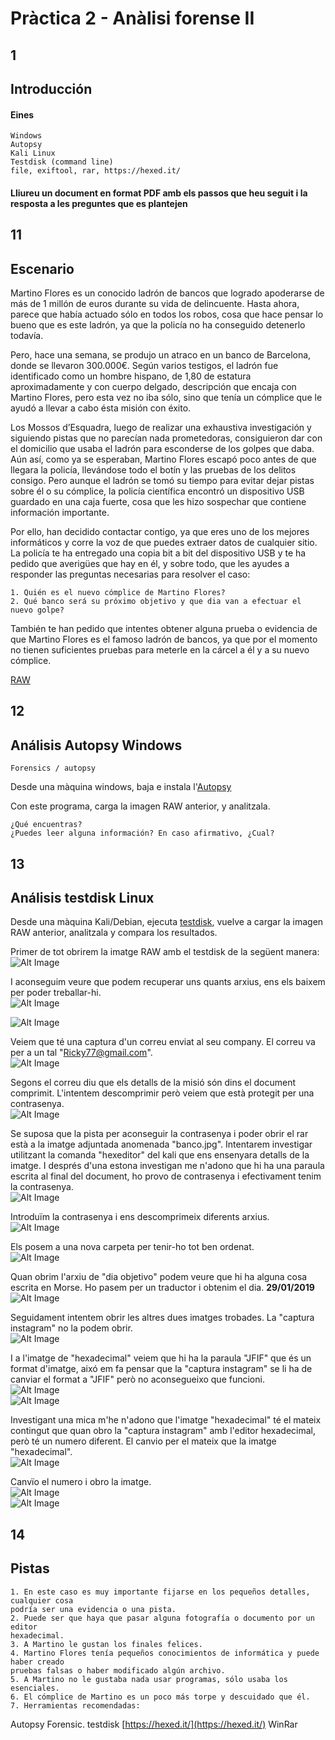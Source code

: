 # Pràctica 2 - Anàlisi forense II

## 1

## Introducción

#### Eines
```
Windows
Autopsy
Kali Linux
Testdisk (command line)
file, exiftool, rar, https://hexed.it/
```

#### Lliureu un document en format PDF amb els passos que heu seguit i la resposta a les preguntes que es plantejen

## 11

## Escenario

Martino Flores es un conocido ladrón de bancos que logrado apoderarse de más de 1
millón de euros durante su vida de delincuente. Hasta ahora, parece que había actuado
sólo en todos los robos, cosa que hace pensar lo bueno que es este ladrón, ya que la
policía no ha conseguido detenerlo todavía.

Pero, hace una semana, se produjo un atraco en un banco de Barcelona, donde se
llevaron 300.000€. Según varios testigos, el ladrón fue identificado como un hombre
hispano, de 1,80 de estatura aproximadamente y con cuerpo delgado, descripción que
encaja con Martino Flores, pero esta vez no iba sólo, sino que tenía un cómplice que
le ayudó a llevar a cabo ésta misión con éxito.


Los Mossos d’Esquadra, luego de realizar una exhaustiva investigación y siguiendo
pistas que no parecían nada prometedoras, consiguieron dar con el domicilio que usaba
el ladrón para esconderse de los golpes que daba. Aún así, como ya se esperaban,
Martino Flores escapó poco antes de que llegara la policía, llevándose todo el botín y
las pruebas de los delitos consigo. Pero aunque el ladrón se tomó su tiempo para
evitar dejar pistas sobre él o su cómplice, la policía científica encontró un
dispositivo USB guardado en una caja fuerte, cosa que les hizo sospechar que contiene
información importante.

Por ello, han decidido contactar contigo, ya que eres uno de los mejores informáticos
y corre la voz de que puedes extraer datos de cualquier sitio. La policía te ha
entregado una copia bit a bit del dispositivo USB y te ha pedido que averigües que hay
en él, y sobre todo, que les ayudes a responder las preguntas necesarias para resolver
el caso:

```
1. Quién es el nuevo cómplice de Martino Flores?
2. Qué banco será su próximo objetivo y que dia van a efectuar el nuevo golpe?
```
También te han pedido que intentes obtener alguna prueba o evidencia de que Martino
Flores es el famoso ladrón de bancos, ya que por el momento no tienen suficientes
pruebas para meterle en la cárcel a él y a su nuevo cómplice.

[RAW](./RAWs/USB_Marino)

## 12

## Análisis Autopsy Windows

```
Forensics / autopsy
```
Desde una màquina windows, baja e instala l'[Autopsy](https://www.autopsy.com/)

Con este programa, carga la imagen RAW anterior, y analitzala.

```
¿Qué encuentras?
¿Puedes leer alguna información? En caso afirmativo, ¿Cual?
```
## 13

## Análisis testdisk Linux

Desde una màquina Kali/Debian, ejecuta [testdisk](https://www.cgsecurity.org/wiki/TestDisk_Download), vuelve a cargar la imagen RAW anterior, analitzala y compara los resultados.

Primer de tot obrirem la imatge RAW amb el testdisk de la següent manera:  
![Alt Image](./Images/ImagesPractica2/testdisk0.png)

I aconseguim veure que podem recuperar uns quants arxius, ens els baixem per poder treballar-hi.  
![Alt Image](./Images/ImagesPractica2/testdisk1.png)  

![Alt Image](./Images/ImagesPractica2/testdisk1.png)

Veiem que té una captura d'un correu enviat al seu company. El correu va per a un tal "Ricky77@gmail.com".  
![Alt Image](./Images/ImagesPractica2/capturaGmail.png)

Segons el correu diu que els detalls de la misió són dins el document comprimit. L'intentem descomprimir però veiem que està protegit per una contrasenya.  
![Alt Image](./Images/ImagesPractica2/unrarContra.png)

Se suposa que la pista per aconseguir la contrasenya i poder obrir el rar està a la imatge adjuntada anomenada "banco.jpg". Intentarem investigar utilitzant la comanda "hexeditor" del kali que ens ensenyara detalls de la imatge. I després d'una estona investigan me n'adono que hi ha una paraula escrita al final del document, ho provo de contrasenya i efectivament tenim la contrasenya.  
![Alt Image](./Images/ImagesPractica2/contra.png)

Introduïm la contrasenya i ens descomprimeix diferents arxius.  
![Alt Image](./Images/ImagesPractica2/extract.png)

Els posem a una nova carpeta per tenir-ho tot ben ordenat.  
![Alt Image](./Images/ImagesPractica2/extractls.png)

Quan obrim l'arxiu de "dia objetivo" podem veure que hi ha alguna cosa escrita en Morse. Ho pasem per un traductor i obtenim el dia. **29/01/2019**  
![Alt Image](./Images/ImagesPractica2/diaObjetivo.png)

Seguidament intentem obrir les altres dues imatges trobades. La "captura instagram" no la podem obrir.  
![Alt Image](./Images/ImagesPractica2/captInstaCorrupte.png)

I a l'imatge de "hexadecimal" veiem que hi ha la paraula "JFIF" que és un format d'imatge, aixó em fa pensar que la "captura instagram" se li ha de canviar el format a "JFIF" però no aconsegueixo que funcioni.  
![Alt Image](./Images/ImagesPractica2/hexadecimal.png)  
![Alt Image](./Images/ImagesPractica2/captJFIF.png)

Investigant una mica m'he n'adono que l'imatge "hexadecimal" té el mateix contingut que quan obro la "captura instagram" amb l'editor hexadecimal, però té un numero diferent. El canvio per el mateix que la imatge "hexadecimal".  
![Alt Image](./Images/ImagesPractica2/comparació.png)

Canvïo el numero i obro la imatge.  
![Alt Image](./Images/ImagesPractica2/canviInsta.png)  
![Alt Image](./Images/ImagesPractica2/instaFinal.png)



## 14

## Pistas

```
1. En este caso es muy importante fijarse en los pequeños detalles, cualquier cosa
podría ser una evidencia o una pista.
2. Puede ser que haya que pasar alguna fotografía o documento por un editor
hexadecimal.
3. A Martino le gustan los finales felices.
4. Martino Flores tenía pequeños conocimientos de informática y puede haber creado
pruebas falsas o haber modificado algún archivo.
5. A Martino no le gustaba nada usar programas, sólo usaba los esenciales.
6. El cómplice de Martino es un poco más torpe y descuidado que él.
7. Herramientas recomendadas:
```

Autopsy Forensic.
testdisk
[https://hexed.it/](https://hexed.it/)
WinRar


